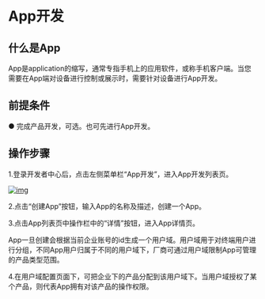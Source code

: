 # App开发

## **什么是App**

App是application的缩写，通常专指手机上的应用软件，或称手机客户端。当您需要在App端对设备进行控制或展示时，需要针对设备进行App开发。

## **前提条件**

● 完成产品开发，可选。也可先进行App开发。

## **操作步骤**

1.登录开发者中心后，点击左侧菜单栏“App开发”，进入App开发列表页。

<a data-fancybox title="img" href="/guide/image2022-3-7_13-55-59.png?version=1&modificationDate=1646631993000&api=v2">![img](/guide/image2022-3-7_13-55-59.png?version=1&modificationDate=1646631993000&api=v2)</a>

2.点击“创建App”按钮，输入App的名称及描述，创建一个App。

3.点击App列表页中操作栏中的“详情”按钮，进入App详情页。

App一旦创建会根据当前企业账号的id生成一个用户域。用户域用于对终端用户进行分组，不同App用户归属于不同的用户域下，厂商可通过用户域限制App可管理的产品类型范围。

4.在用户域配置页面下，可把企业下的产品分配到该用户域下。当用户域授权了某个产品，则代表App拥有对该产品的操作权限。

